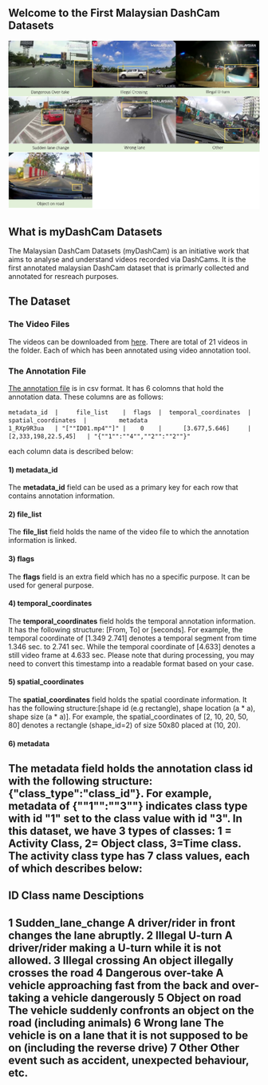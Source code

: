 ## Welcome to the First Malaysian DashCam Datasets

<img src="example.png" alt="hi" class="inline"/>

## What is myDashCam Datasets
The Malaysian DashCam Datasets (myDashCam) is an initiative work that aims to analyse and understand videos recorded via DashCams. It is the first annotated malaysian DashCam dataset that is primarly collected and annotated for resreach purposes.


## The Dataset

### The Video Files

The videos can be downloaded from [here](https://drive.google.com/file/d/1yhn4ouQbQrhJqX0g1Z808AXoF0oz35PG/view?usp=sharing). There are total of 21 videos in the folder. Each of which has been annotated using video annotation tool.

### The Annotation File

[The annotation file](https://github.com/binmosa/myDashCam/blob/master/Annotation_master.csv) is in csv format. It has 6 colomns that hold the annotation data. These columns are as follows:

```
metadata_id  |     file_list    |  flags  |  temporal_coordinates  |  spatial_coordinates  |         metadata
1_RXp9R3ua   | "[""ID01.mp4""]" |    0    |      [3.677,5.646]     | [2,333,198,22.5,45]   | "{""1"":""4"",""2"":""2""}"
```

each column data is described below:

#### 1) metadata_id

The **metadata_id** field can be used as a primary key for each row that contains annotation information. 


#### 2) file_list

The **file_list** field holds the name of the video file to which the annotation information is linked. 


#### 3) flags
The **flags** field is an extra field which has no a specific purpose. It can be used for general purpose.


#### 4) temporal_coordinates	
The **temporal_coordinates** field holds the temporal annotation information. It has the following structure: [From, To] or [seconds]. For example, the temporal coordinate of [1.349 2.741] denotes a temporal segment from time 1.346 sec. to 2.741 sec. While the temporal coordinate of [4.633] denotes a still video frame at 4.633 sec. Please note that during processing, you may need to convert this timestamp into a readable format based on your case.


#### 5) spatial_coordinates
The **spatial_coordinates** field holds the spatial coordinate information. It has the following structure:[shape id (e.g rectangle), shape location (a * a), shape size (a * a)]. For example, the spatial_coordinates of [2, 10, 20, 50, 80] denotes a rectangle (shape_id=2) of size 50x80 placed at (10, 20).


#### 6) metadata
The **metadata** field holds the annotation class id with the following structure: {"class_type":"class_id"}. For example, metadata of {""1"":""3""} indicates class type with id "1" set to the class value with id "3". In this dataset, we have 3 types of classes: 1 = Activity Class, 2= Object class, 3=Time class. The activity class type has 7 class values, each of which describes below:
---------------------------------------------------------------------------
ID	**Class name**	Desciptions
---------------------------------------------------------------------------
1	**Sudden_lane_change**	A driver/rider in front changes the lane abruptly.
2	**Illegal U-turn**	A driver/rider making a U-turn while it is not allowed.
3	**Illegal crossing**	An object illegally crosses the road
4	**Dangerous over-take**	A vehicle approaching fast from the back and over-taking a vehicle dangerously
5	**Object on road**	The vehicle suddenly confronts an object on the road (including animals)
6	**Wrong lane**	The vehicle is on a lane that it is not supposed to be on (including the reverse drive)
7	**Other**	Other event such as accident, unexpected behaviour, etc.
---------------------------------------------------------------------------



